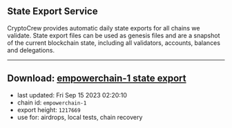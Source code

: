 ## State Export Service
CryptoCrew provides automatic daily state exports for all chains we validate. State export files can be used as genesis files and are a snapshot of the current blockchain state, including all validators, accounts, balances and delegations.

---
**Download: [empowerchain-1 state export](https://dl.ccvalidators.com/SERVICE/empowerchain/empowerchain-1_export_1217669.json)**
---

- last updated: Fri Sep 15 2023 02:20:10
- chain id: `empowerchain-1`
- export height: `1217669`
- use for: airdrops, local tests, chain recovery

